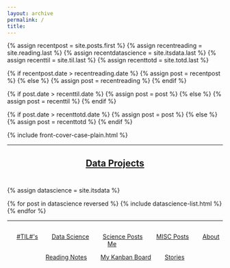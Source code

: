 ```yaml
---
layout: archive
permalink: /
title:
---
```


<!-- {% include front-hover-expand.html %} -->


{% assign recentpost = site.posts.first %}
{% assign recentreading = site.reading.last %}
{% assign recentdatascience = site.itsdata.last %}
{% assign recenttil = site.til.last %}
{% assign recenttotd = site.totd.last %}

{% if recentpost.date > recentreading.date %}
{% assign post = recentpost %}
{% else %}
{% assign post = recentreading %}
{% endif %}



{% if post.date > recenttil.date %}
{% assign post = post %}
{% else %}
{% assign post = recenttil %}
{% endif %}

{% if post.date > recenttotd.date %}
{% assign post = post %}
{% else %}
{% assign post = recenttotd %}
{% endif %}

{% include front-cover-case-plain.html %}



<hr class="accessory">

<section>
<h1 style="text-align:center;margin-bottom:2em;"><a href="/itsdata">Data Projects</a></h1>


{% assign datascience = site.itsdata %}

<div class="tiles">
{% for post in datascience reversed %}
	   {% include datascience-list.html %}
{% endfor %}
</div><!-- /.tiles -->
</section>

<hr class="accessory">



<section style="margin-top:2em;margin-bottom:2em;text-align:center;">

<a href="/til/" style="margin: 1em 1em 1em 1em;" class="btn">#TIL#'s</a>
<a href="/itsdata/" style="margin: 1em 1em 1em 1em;" class="btn">Data Science</a>
<a href="/science/" style="margin: 1em 1em 1em 1em;" class="btn">Science Posts</a>
<a href="/misc/" style="margin: 1em 1em 1em 1em;" class="btn">MISC Posts</a>
<a href="/about/" style="margin: 1em 1em 1em;" class="btn">About Me</a>

<a href="/reading/" style="margin: 1em 1em 1em;" class="btn">Reading Notes</a>
<a href="/projects/" style="margin: 1em 1em 1em;" class="btn">My Kanban Board</a>
<a href="/stories/" style="margin: 1em 1em 1em;" class="btn">Stories</a>

</section>
